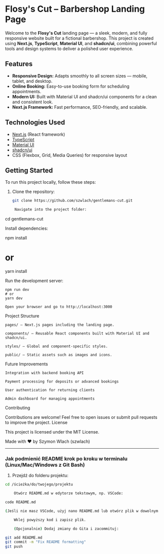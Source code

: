# Flosy's Cut – Barbershop Landing Page

Welcome to the **Flosy's Cut** landing page — a sleek, modern, and fully responsive website built for a fictional barbershop. This project is created using **Next.js**, **TypeScript**, **Material UI**, and **shadcn/ui**, combining powerful tools and design systems to deliver a polished user experience.

## Features

- **Responsive Design:** Adapts smoothly to all screen sizes — mobile, tablet, and desktop.
- **Online Booking:** Easy-to-use booking form for scheduling appointments.
- **Modern UI:** Built with Material UI and shadcn/ui components for a clean and consistent look.
- **Next.js Framework:** Fast performance, SEO-friendly, and scalable.

## Technologies Used

- [Next.js](https://nextjs.org/) (React framework)
- [TypeScript](https://www.typescriptlang.org/)
- [Material UI](https://mui.com/)
- [shadcn/ui](https://ui.shadcn.com/)
- CSS (Flexbox, Grid, Media Queries) for responsive layout

## Getting Started

To run this project locally, follow these steps:

1. Clone the repository:

   ```bash
   git clone https://github.com/szwlach/gentlemans-cut.git

    Navigate into the project folder:
   ```

cd gentlemans-cut

Install dependencies:

npm install

# or

yarn install

Run the development server:

    npm run dev
    # or
    yarn dev

    Open your browser and go to http://localhost:3000

Project Structure

    pages/ — Next.js pages including the landing page.

    components/ — Reusable React components built with Material UI and shadcn/ui.

    styles/ — Global and component-specific styles.

    public/ — Static assets such as images and icons.

Future Improvements

    Integration with backend booking API

    Payment processing for deposits or advanced bookings

    User authentication for returning clients

    Admin dashboard for managing appointments

Contributing

Contributions are welcome! Feel free to open issues or submit pull requests to improve the project.
License

This project is licensed under the MIT License.

Made with ❤️ by Szymon Wlach (szwlach)

---

### Jak podmienić README krok po kroku w terminalu (Linux/Mac/Windows z Git Bash)

1. Przejdź do folderu projektu:

```bash
cd /ścieżka/do/twojego/projektu

    Otwórz README.md w edytorze tekstowym, np. VSCode:

code README.md

(Jeśli nie masz VSCode, użyj nano README.md lub otwórz plik w dowolnym edytorze).

    Wklej powyższy kod i zapisz plik.

    (Opcjonalnie) Dodaj zmiany do Gita i zacommituj:

git add README.md
git commit -m "Fix README formatting"
git push
```
